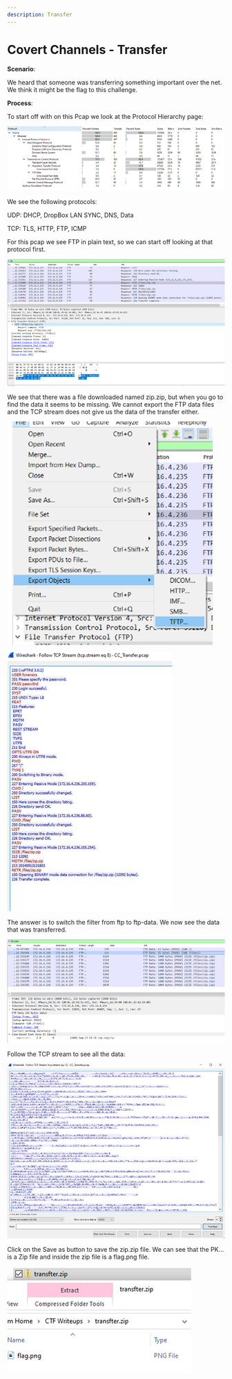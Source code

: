 ```yaml
---
description: Transfer
---
```


# Covert Channels - Transfer

**Scenario**:

We heard that someone was transferring something important over the net. We think it might be the flag to this challenge.

**Process**:

To start off with on this Pcap we look at the Protocol Hierarchy page:

![](<../.gitbook/assets/image (15) (1) (1).png>)

We see the following protocols:

UDP: DHCP, DropBox LAN SYNC, DNS, Data

TCP: TLS, HTTP, FTP, ICMP

For this pcap we see FTP in plain text, so we can start off looking at that protocol first.



![](<../.gitbook/assets/image (8) (1) (1) (1) (1).png>)

We see that there was a file downloaded named zip.zip, but when you go to find the data it seems to be missing. We cannot export the FTP data files and the TCP stream does not give us the data of the transfer either.

![](<../.gitbook/assets/image (12) (1) (1) (1).png>)

![](<../.gitbook/assets/image (1) (1) (1).png>)

The answer is to switch the filter from ftp to ftp-data. We now see the data that was transferred.

![](<../.gitbook/assets/image (10) (1) (1) (1).png>)

Follow the TCP stream to see all the data:

![](<../.gitbook/assets/image (14) (1) (1).png>)

Click on the Save as button to save the zip.zip file. We can see that the PK… is a Zip file and inside the zip file is a flag.png file.

![](<../.gitbook/assets/image (13) (1) (1) (1) (1).png>)
